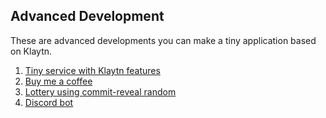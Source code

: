 ## Advanced Development
These are advanced developments you can make a tiny application based on Klaytn.

1. [Tiny service with Klaytn features](tiny-service-with-klaytn-features/README.md)
2. [Buy me a coffee](buy-me-a-coffee/README.md)
3. [Lottery using commit-reveal random](lottery-using-commit-reveal-random/README.md)
4. [Discord bot](discord-bot/README.md)
